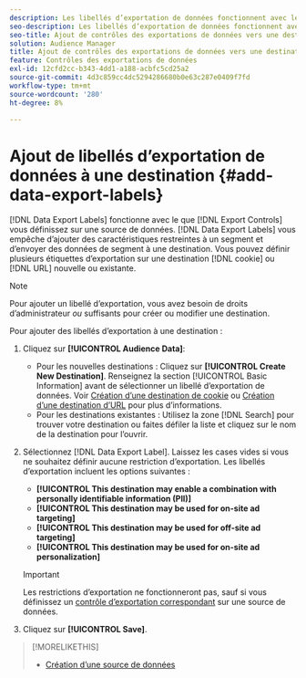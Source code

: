 ```yaml
---
description: Les libellés d’exportation de données fonctionnent avec les contrôles d’exportation que vous définissez sur une source de données. Les étiquettes d’exportation de données vous empêchent d’ajouter des caractéristiques restreintes à un segment et d’envoyer des données de segment vers une destination. Vous pouvez définir plusieurs étiquettes d’exportation sur un nouveau cookie ou une destination d’URL existante.
seo-description: Les libellés d’exportation de données fonctionnent avec les contrôles d’exportation que vous définissez sur une source de données. Les étiquettes d’exportation de données vous empêchent d’ajouter des caractéristiques restreintes à un segment et d’envoyer des données de segment vers une destination. Vous pouvez définir plusieurs étiquettes d’exportation sur un nouveau cookie ou une destination d’URL existante.
seo-title: Ajout de contrôles des exportations de données vers une destination
solution: Audience Manager
title: Ajout de contrôles des exportations de données vers une destination
feature: Contrôles des exportations de données
exl-id: 12cfd2cc-b343-4dd1-a188-acbfc5cd25a2
source-git-commit: 4d3c859cc4dc5294286680b0e63c287e0409f7fd
workflow-type: tm+mt
source-wordcount: '280'
ht-degree: 8%

---
```


# Ajout de libellés d’exportation de données à une destination {#add-data-export-labels}

[!DNL Data Export Labels] fonctionne avec le que  [!DNL Export Controls] vous définissez sur une source de données. [!DNL Data Export Labels] vous empêche d’ajouter des caractéristiques restreintes à un segment et d’envoyer des données de segment à une destination. Vous pouvez définir plusieurs étiquettes d’exportation sur une destination [!DNL cookie] ou [!DNL URL] nouvelle ou existante.

>[!NOTE]
>
>Pour ajouter un libellé d’exportation, vous avez besoin de droits d’administrateur *ou* suffisants pour créer ou modifier une destination.

<!-- t_export_labels.xml -->

Pour ajouter des libellés d’exportation à une destination :

1. Cliquez sur **[!UICONTROL Audience Data]**:
   * Pour les nouvelles destinations : Cliquez sur **[!UICONTROL Create New Destination]**. Renseignez la section [!UICONTROL Basic Information] avant de sélectionner un libellé d’exportation de données. Voir [Création d’une destination de cookie](../../features/destinations/create-cookie-destination.md) ou [Création d’une destination d’URL](../../features/destinations/create-url-destination.md) pour plus d’informations.
   * Pour les destinations existantes : Utilisez la zone [!DNL Search] pour trouver votre destination ou faites défiler la liste et cliquez sur le nom de la destination pour l’ouvrir.
1. Sélectionnez [!DNL Data Export Label]. Laissez les cases vides si vous ne souhaitez définir aucune restriction d’exportation. Les libellés d’exportation incluent les options suivantes :
   * **[!UICONTROL This destination may enable a combination with personally identifiable information (PII)]**
   * **[!UICONTROL This destination may be used for on-site ad targeting]**
   * **[!UICONTROL This destination may be used for off-site ad targeting]**
   * **[!UICONTROL This destination may be used for on-site ad personalization]**

   >[!IMPORTANT]
   >
   >Les restrictions d’exportation ne fonctionneront pas, sauf si vous définissez un [contrôle d’exportation correspondant](../../features/data-export-controls.md) sur une source de données.
1. Cliquez sur **[!UICONTROL Save]**.

>[!MORELIKETHIS]
>
>* [Création d’une source de données](../../features/manage-datasources.md#create-data-source)

